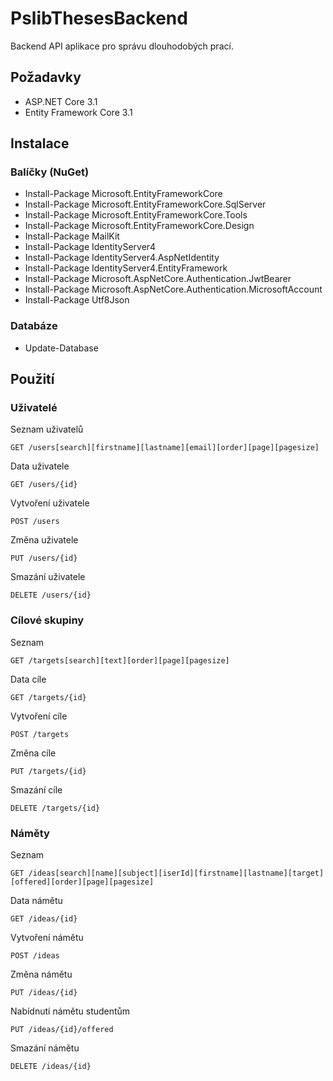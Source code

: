 # PslibThesesBackend
Backend API aplikace pro správu dlouhodobých prací.

## Požadavky
* ASP.NET Core 3.1
* Entity Framework Core 3.1

## Instalace
### Balíčky (NuGet)
* Install-Package Microsoft.EntityFrameworkCore
* Install-Package Microsoft.EntityFrameworkCore.SqlServer
* Install-Package Microsoft.EntityFrameworkCore.Tools
* Install-Package Microsoft.EntityFrameworkCore.Design
* Install-Package MailKit
* Install-Package IdentityServer4
* Install-Package IdentityServer4.AspNetIdentity
* Install-Package IdentityServer4.EntityFramework
* Install-Package Microsoft.AspNetCore.Authentication.JwtBearer
* Install-Package Microsoft.AspNetCore.Authentication.MicrosoftAccount
* Install-Package Utf8Json
### Databáze
* Update-Database

## Použití
### Uživatelé

Seznam uživatelů

    GET /users[search][firstname][lastname][email][order][page][pagesize]

Data uživatele

    GET /users/{id}

Vytvoření uživatele

    POST /users

Změna uživatele

    PUT /users/{id}

Smazání uživatele

    DELETE /users/{id}

### Cílové skupiny

Seznam

    GET /targets[search][text][order][page][pagesize]
    
Data cíle

    GET /targets/{id}
    
Vytvoření cíle

    POST /targets

Změna cíle

    PUT /targets/{id}
    
Smazání cíle

    DELETE /targets/{id}
    
### Náměty

Seznam

    GET /ideas[search][name][subject][iserId][firstname][lastname][target][offered][order][page][pagesize]
    
Data námětu

    GET /ideas/{id}
    
Vytvoření námětu

    POST /ideas

Změna námětu

    PUT /ideas/{id}
    
Nabídnutí námětu studentům

    PUT /ideas/{id}/offered
    
Smazání námětu

    DELETE /ideas/{id}
